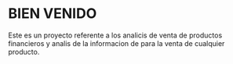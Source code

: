 # BIEN VENIDO

Este es un proyecto referente a los analicis de venta de productos financieros y analis de la informacion de para la venta de cualquier producto.